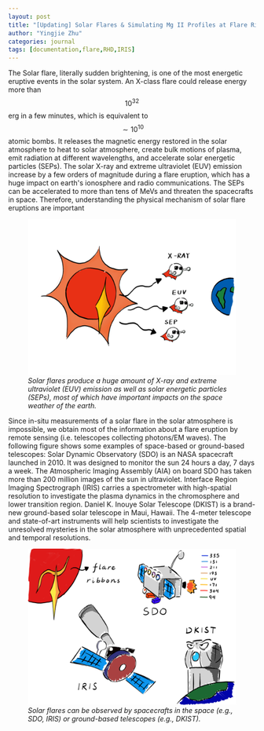```yaml
---
layout: post
title: "[Updating] Solar Flares & Simulating Mg II Profiles at Flare Ribbons: Comics"
author: "Yingjie Zhu"
categories: journal
tags: [documentation,flare,RHD,IRIS]
---
```


The Solar flare, literally sudden brightening, is one of the most energetic eruptive events in the solar system. An X-class flare could release energy more than $$10^{32}$$ erg in a few minutes, which is equivalent to $$\sim 10^{10}$$ atomic bombs. It releases the magnetic energy restored in the solar atmosphere to heat to solar atmosphere, create bulk motions of plasma, emit radiation at different wavelengths, and accelerate solar energetic particles (SEPs). The solar X-ray and extreme ultraviolet (EUV) emission increase by a few orders of magnitude during a flare eruption, which has a huge impact on earth's ionosphere and radio communications. The SEPs can be accelerated to more than tens of MeVs and threaten the spacecrafts in space. Therefore, understanding the physical mechanism of solar flare eruptions are important 

<figure>
  <img src="/assets/img/Mgii/Flare.png" width="600" class="center">
  <figcaption><i>Solar flares produce a huge amount of X-ray and extreme ultraviolet (EUV) emission as well as solar energetic particles (SEPs), most of which have important impacts on the space weather of the earth.</i></figcaption>
</figure>

Since in-situ measurements of a solar flare in the solar atmosphere is impossible, we obtain most of the information about a flare eruption by remote sensing (i.e. telescopes collecting photons/EM waves). The following figure shows some examples of space-based or ground-based telescopes: Solar Dynamic Observatory (SDO) is an NASA spacecraft launched in 2010. It was designed to monitor the sun 24 hours a day, 7 days a week. The Atmospheric Imaging Assembly (AIA) on board SDO has taken more than 200 million images of the sun in ultraviolet. Interface Region Imaging Spectrograph (IRIS) carries a spectrometer with high-spatial resolution to investigate the plasma dynamics in the chromosphere and lower transition region. Daniel K. Inouye Solar Telescope (DKIST) is a brand-new ground-based solar telescope in Maui, Hawaii. The 4-meter telescope and state-of-art instruments will help scientists to investigate the unresolved mysteries in the solar atmosphere with unprecedented spatial and temporal resolutions.

<figure>
  <img src="/assets/img/Mgii/Flare-obs.png" width="600" class="center">
  <figcaption><i>Solar flares can be observed by spacecrafts in the space (e.g., SDO, IRIS) or ground-based telescopes (e.g., DKIST).</i></figcaption>
</figure>
